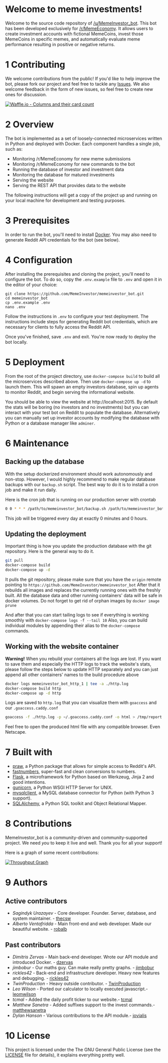 # Welcome to meme investments!

Welcome to the source code repository of [/u/MemeInvestor_bot](https://www.reddit.com/user/MemeInvestor_bot). 
This bot has been developed exclusively for [/r/MemeEconomy](https://reddit.com/r/MemeEconomy/). It allows users
to create investment accounts with fictional MemeCoins, invest those MemeCoins in specific memes, and automatically
evaluate meme performance resulting in positive or negative returns.

# 1 Contributing

We welcome contributions from the public! If you'd like to help improve the bot, please fork
our project and feel free to tackle any [Issues](https://github.com/MemeInvestor/memeinvestor_bot/issues).
We also welcome feedback in the form of new issues, so feel free to create new ones for discussion.

[![Waffle.io - Columns and their card count](https://badge.waffle.io/MemeInvestor/memeinvestor_bot.svg?columns=all)](https://waffle.io/MemeInvestor/memeinvestor_bot)

# 2 Overview

The bot is implemented as a set of loosely-connected microservices written in Python and
deployed with Docker. Each component handles a single job, such as:

  - Monitoring /r/MemeEconomy for new meme submissions
  - Monitoring /r/MemeEconomy for new commands to the bot
  - Running the database of investor and investment data
  - Monitoring the database for matured investments
  - Serving the website
  - Serving the REST API that provides data to the website

The following instructions will get a copy of the project up and running on your local
machine for development and testing purposes.

# 3 Prerequisites

In order to run the bot, you'll need to install [Docker](https://www.docker.com/community-edition).
You may also need to generate Reddit API credentials for the bot (see below).

# 4 Configuration

After installing the prerequisites and cloning the project, you'll need to configure
the bot. To do so, copy the `.env.example` file to `.env` and open it in the editor
of your choice:

```
git clone https://github.com/MemeInvestor/memeinvestor_bot.git
cd memeinvestor_bot
cp .env.example .env
nano .env
```

Follow the instructions in `.env` to configure your test deployment. The instructions
include steps for generating Reddit bot credentials, which are necessary for clients
to fully access the Reddit API.

Once you've finished, save `.env` and exit. You're now ready to deploy the bot locally.

# 5 Deployment

From the root of the project directory, use `docker-compose build` to build all the
microservices described above. Then use `docker-compose up -d` to launch them. This
will spawn an empty investors database, spin up agents to monitor Reddit, and begin
serving the informational website.

You should be able to view the website at http://localhost:2015. By default the stats will be
boring (no investors and no investments) but you can interact with your test bot on Reddit to
populate the database. Alternatively you can manually set up investor accounts by modifying the
database with Python or a database manager like `adminer`.

# 6 Maintenance

## Backing up the database

With the setup dockerized environment should work autonomously and non-stop. However, I would highly
recommend to make regular database backups with our `backup.sh` script. The best way to do it is to
install a cron job and make it run daily.

Here is the cron job that is running on our production server with crontab

``` bash
0 0 * * * /path/to/memeinvestor_bot/backup.sh /path/to/memeinvestor_bot/backups
```

This job will be triggered every day at exactly 0 minutes and 0 hours.

## Updating the deployment

Important thing is how you update the production database with the git repository. Here is the general way
to do it.

``` bash
git pull
docker-compose build
docker-compose up -d
```

It pulls the git repository, please make sure that you have the `origin` remote pointing to `https://github.com/MemeInvestor/memeinvestor_bot`
After that it rebuilds all images and replaces the currently running ones with the freshly built. All the database
data and other running containers' data will be safe in docker volumes. Do not forget to get rid of orphan images by `docker image prune`

And after that you can start tailing logs to see if everything is working smoothly with `docker-compose logs -f --tail 10`
Also, you can build individual modules by appending their alias to the `docker-compose` commands.

## Working with the website container

**Warning!** When you rebuild your containers all the logs are lost. If you want to save them and especially the HTTP logs to track the
website's stats, please follow the steps below to update HTTP separately and you can just append all other containers' names to the
build procedure above

``` bash
docker logs memeinvestor_bot_http_1 | tee -a ./http.log
docker-compose build http
docker-compose up -d http
```

Logs are saved to `http.log` that you can visualize them with `goaccess` and our `.goaccess.caddy.conf`

``` bash
goaccess -f ./http.log -p ~/.goaccess.caddy.conf -o html > /tmp/report.html
```

Feel free to open the produced html file with any compatible browser. Even Netscape.

# 7 Built with

  - [praw](https://github.com/praw-dev/praw), a Python package that allows for simple access to Reddit's API.
  - [fastnumbers](https://pypi.org/project/fastnumbers/), super-fast and clean conversions to numbers.
  - [Flask](http://flask.pocoo.org/), a microframework for Python based on Werkzeug, Jinja 2 and good intentions.
  - [gunicorn](http://gunicorn.org/), a Python WSGI HTTP Server for UNIX.
  - [mysqlclient](https://github.com/PyMySQL/mysqlclient-python), a MySQL database connector for Python (with Python 3 support).
  - [SQLAlchemy](http://www.sqlalchemy.org/), a Python SQL toolkit and Object Relational Mapper. 

# 8 Contributions

MemeInvestor_bot is a community-driven and community-supported project. We need *you* to keep it live and well. Thank you for all your support!

Here is a graph of some recent contributions:

[![Throughput Graph](https://graphs.waffle.io/MemeInvestor/memeinvestor_bot/throughput.svg)](https://waffle.io/MemeInvestor/memeinvestor_bot/metrics/throughput)

# 9 Authors

## Active contributors

  - *Sagindyk Urazayev* - Core developer. Founder. Server, database, and system maintainer. - [thecsw](https://github.com/thecsw)
  - *Alberto Ventafridda* - Main front-end and web developer. Made our beautiful website. - [robalb](https://github.com/robalb)

## Past contributors

  - *Dimitris Zervas* - Main back-end developer. Wrote our API module and introduced Docker. - [dzervas](https://github.com/dzervas)
  - *jimbobur* - Our maths guy. Can make really pretty graphs. - [jimbobur](https://github.com/jimbobur)
  - *rickles42* - Back-end and infrastructure developer. Heavy new features and debugging. - [rickles42](https://github.com/rickles42)
  - *TwinProduction* - Heavy outside contributor. - [TwinProduction](https://github.com/TwinProduction)
  - *Leo Wilson* - Ported our calculator to locally executed javascript.- [leomwilson](https://github.com/leomwilson)
  - *tcmal* - Added the daily profit ticker to our website.- [tcmal](https://github.com/tcmal)
  - *Matthew Sanetra* - Added suffixes support to the invest commands.- [matthewsanetra](https://github.com/matthewsanetra)
  - *Dylan Hanson* - Various contributions to the API module.- [jovialis](https://github.com/jovialis)

# 10 License

This project is licensed under the The GNU General Public License (see the [LICENSE](./LICENSE) file for details), it explains everything pretty well.
